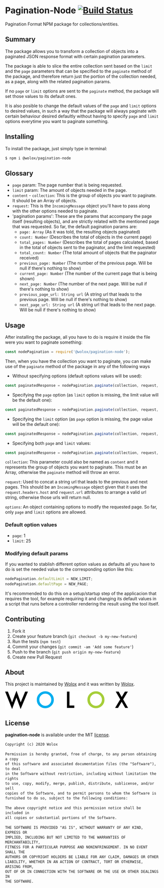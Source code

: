 # Pagination-Node [![Build Status](https://travis-ci.com/Wolox/pagination-node.svg?branch=master)](https://travis-ci.com/Wolox/pagination-node)

Pagination Format NPM package for collections/entities.


## Summary
The package allows you to transform a collection of objects into a paginated JSON response format with certain pagination parameters.

The package is able to slice the entire collection sent based on the `limit` and the `page` parameters that can be specified to the `paginate` method of the package, and therefore return just the portion of the collection needed, as a page, along with the related pagination params.

If no `page` or `limit` options are sent to the `paginate` method, the package will set those values to its default ones.

It is also posible to change the default values of the `page` and `limit` options to desired values, in such a way that the package will always paginate with certain behaviour desired defaultly without having to specify `page` and `limit` options everytime you want to paginate something.


## Installing
To install the package, just simply type in terminal:
```bash
$ npm i @wolox/pagination-node
```

## Glossary
* `page` param: The page number that is being requested.
* `limit` param: The amount of objects needed in the page.
* `content` - `collection`: This is the group of objects you want to paginate. It should be an Array of objects.
* `request`: This is the `IncomingMessage` object you'll have to pass along with the other options needed to paginate.
* 'pagination params': These are the params that accompany the page itself (resulting objects), and are strictly related with the mentioned page that was requested. So far, the default pagination params are:
    - `page: Array` (As it was told, the resulting objects paginated)
    - `count: Number` (Describes the total of objects in the current page)
    - `total_pages: Number` (Describes the total of pages calculated, based in the total of objects sent to the paginator, and the limit requested)
    - `total_count: Number` (The total amount of objects that the paginator received)
    - `previous_page: Number` (The number of the previous page. Will be null if there's nothing to show)
    - `current_page: Number` (The number of the current page that is being shown)
    - `next_page: Number` (The number of the next page. Will be null if there's nothing to show)
    - `previous_page_url: String url` (A string url that leads to the previous page. Will be null if there's nothing to show)
    - `next_page_url: String url` (A string url that leads to the next page. Will be null if there's nothing to show)


## Usage
After installing the package, all you have to do is require it inside the file were you want to paginate something:
```js
const nodePagination = require('@wolox/pagination-node');
```
Then, when you have the collection you want to paginate, you can make use of the `paginate` method of the package in any of the following ways

* Without specifying options (default options values will be used):
```js
const paginatedResponse = nodePagination.paginate(collection, request, {});
```

* Specifying the `page` option (as `limit` option is missing, the limit value will be the default one):
```js
const paginatedResponse = nodePagination.paginate(collection, request, { page: 2 });
```

* Specifying the `limit` option (as `page` option is missing, the page value will be the default one):
```js
const paginatedResponse = nodePagination.paginate(collection, request, { limit: 5 });
```

* Specifying both `page` and `limit` values:
```js
const paginatedResponse = nodePagination.paginate(collection, request, { page: 2, limit: 5 });
```

`collection`: This parameter could also be named as `content` and it represents the group of objects you want to paginate. This must be an Array, otherwise the `paginate` method will throw an error.

`request`: Used to concat a string url that leads to the previous and next pages. This should be an `IncomingMessage` object given that it uses the `request.headers.host` and `request.url` attributes to arrange a valid url string, otherwise those urls will return null.

`options`: An object containing options to modify the requested page. So far, only `page` and `limit` options are allowed.


### Default option values
* `page`: 1
* `limit`: 25

### Modifying default params
If you wanted to stablish different option values as defaults all you have to do is set the needed value to the corresponding option like this:
```js
nodePagination.defaultLimit = NEW_LIMIT;
nodePagination.defaultPage = NEW_PAGE;
```
It's recommended to do this on a setup/startup step of the applicacion that requires the tool, for example requiring it and changing its default values in a script that runs before a controller rendering the result using the tool itself.




## Contributing

1. Fork it
2. Create your feature branch (`git checkout -b my-new-feature`)
3. Run the tests (`npm test`)
4. Commit your changes (`git commit -am 'Add some feature'`)
5. Push to the branch (`git push origin my-new-feature`)
6. Create new Pull Request

## About

This project is maintained by [Wolox](https://github.com/wolox) and it was written by [Wolox](http://www.wolox.com.ar).

![Wolox](https://raw.githubusercontent.com/Wolox/press-kit/master/logos/logo_banner.png)

## License

**pagination-node** is available under the MIT [license](LICENSE.md).

    Copyright (c) 2020 Wolox

    Permission is hereby granted, free of charge, to any person obtaining a copy
    of this software and associated documentation files (the "Software"), to deal
    in the Software without restriction, including without limitation the rights
    to use, copy, modify, merge, publish, distribute, sublicense, and/or sell
    copies of the Software, and to permit persons to whom the Software is
    furnished to do so, subject to the following conditions:

    The above copyright notice and this permission notice shall be included in
    all copies or substantial portions of the Software.

    THE SOFTWARE IS PROVIDED "AS IS", WITHOUT WARRANTY OF ANY KIND, EXPRESS OR
    IMPLIED, INCLUDING BUT NOT LIMITED TO THE WARRANTIES OF MERCHANTABILITY,
    FITNESS FOR A PARTICULAR PURPOSE AND NONINFRINGEMENT. IN NO EVENT SHALL THE
    AUTHORS OR COPYRIGHT HOLDERS BE LIABLE FOR ANY CLAIM, DAMAGES OR OTHER
    LIABILITY, WHETHER IN AN ACTION OF CONTRACT, TORT OR OTHERWISE, ARISING FROM,
    OUT OF OR IN CONNECTION WITH THE SOFTWARE OR THE USE OR OTHER DEALINGS IN
    THE SOFTWARE.